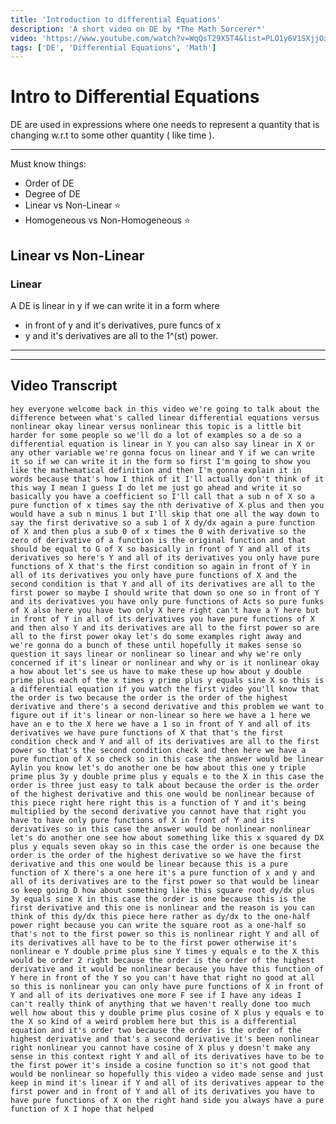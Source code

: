 ```yaml
---
title: 'Introduction to differential Equations'
description: 'A short video on DE by *The Math Sorcerer*'
video: 'https://www.youtube.com/watch?v=WqQsT29X5T4&list=PLO1y6V1SXjjOxAE4cqHXhD2dsO8cnlick&index=10'
tags: ['DE', 'Differential Equations', 'Math']
---
```


# Intro to Differential Equations
DE are used in expressions where one needs to represent a quantity that is changing w.r.t to some other quantity ( like time ).

---

Must know things:
- Order of DE
- Degree of DE
- Linear vs Non-Linear :star:
- Homogeneous vs Non-Homogeneous :star:

## Linear vs Non-Linear
### Linear
A DE is linear in y if we can write it in a form where 
- in front of y and it's derivatives, pure funcs of x
- y and it's derivatives are all to the 1^(st) power.





---
---
## Video Transcript
`hey everyone welcome back in this video we're going to talk about the difference between what's called linear differential equations versus nonlinear okay linear versus nonlinear this topic is a little bit harder for some people so we'll do a lot of examples so a de so a differential equation is linear in Y you can also say linear in X or any other variable we're gonna focus on linear and Y if we can write it so if we can write it in the form so first I'm going to show you like the mathematical definition and then I'm gonna explain it in words because that's how I think of it I'll actually don't think of it this way I mean I guess I do let me just go ahead and write it so basically you have a coefficient so I'll call that a sub n of X so a pure function of x times say the nth derivative of X plus and then you would have a sub n minus 1 but I'll skip that one all the way down to say the first derivative so a sub 1 of X dy/dx again a pure function of X and then plus a sub 0 of x times the 0 with derivative so the zero of derivative of a function is the original function and that should be equal to G of X so basically in front of Y and all of its derivatives so here's Y and all of its derivatives you only have pure functions of X that's the first condition so again in front of Y in all of its derivatives you only have pure functions of X and the second condition is that Y and all of its derivatives are all to the first power so maybe I should write that down so one so in front of Y and its derivatives you have only pure functions of Acts so pure funks of X also here you have two only X here right can't have a Y here but in front of Y in all of its derivatives you have pure functions of X and then also Y and its derivatives are all to the first power so are all to the first power okay let's do some examples right away and we're gonna do a bunch of these until hopefully it makes sense so question it says linear or nonlinear so linear and why we're only concerned if it's linear or nonlinear and why or is it nonlinear okay a how about let's see us have to make these up how about y double prime plus each of the x times y prime plus y equals sine X so this is a differential equation if you watch the first video you'll know that the order is two because the order is the order of the highest derivative and there's a second derivative and this problem we want to figure out if it's linear or non-linear so here we have a 1 here we have an e to the X here we have a 1 so in front of Y and all of its derivatives we have pure functions of X that that's the first condition check and Y and all of its derivatives are all to the first power so that's the second condition check and then here we have a pure function of X so check so in this case the answer would be linear Aylin you know let's do another one be how about this one y triple prime plus 3y y double prime plus y equals e to the X in this case the order is three just easy to talk about because the order is the order of the highest derivative and this one would be nonlinear because of this piece right here right this is a function of Y and it's being multiplied by the second derivative you cannot have that right you have to have only pure functions of X in front of Y and its derivatives so in this case the answer would be nonlinear nonlinear let's do another one see how about something like this x squared dy DX plus y equals seven okay so in this case the order is one because the order is the order of the highest derivative so we have the first derivative and this one would be linear because this is a pure function of X there's a one here it's a pure function of x and y and all of its derivatives are to the first power so that would be linear so keep going D how about something like this square root dy/dx plus 3y equals sine X in this case the order is one because this is the first derivative and this one is nonlinear and the reason is you can think of this dy/dx this piece here rather as dy/dx to the one-half power right because you can write the square root as a one-half so that's not to the first power so this is nonlinear right Y and all of its derivatives all have to be to the first power otherwise it's nonlinear e Y double prime plus sine Y times y equals e to the X this would be order 2 right because the order is the order of the highest derivative and it would be nonlinear because you have this function of Y here in front of the Y so you can't have that right no good at all so this is nonlinear you can only have pure functions of X in front of Y and all of its derivatives one more F see if I have any ideas I can't really think of anything that we haven't really done too much well how about this y double prime plus cosine of X plus y equals e to the X so kind of a weird problem here but this is a differential equation and it's order two because the order is the order of the highest derivative and that's a second derivative it's been nonlinear right nonlinear you cannot have cosine of X plus y doesn't make any sense in this context right Y and all of its derivatives have to be to the first power it's inside a cosine function so it's not good that would be nonlinear so hopefully this video a video made sense and just keep in mind it's linear if Y and all of its derivatives appear to the first power and in front of Y and all of its derivatives you have to have pure functions of X on the right hand side you always have a pure function of X I hope that helped`
